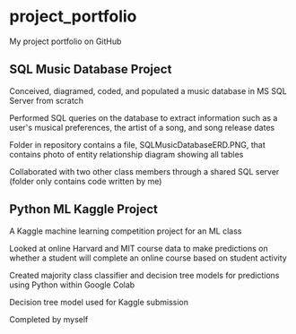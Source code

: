 # project_portfolio

My project portfolio on GitHub

## SQL Music Database Project

  Conceived, diagramed, coded, and populated a music database in MS SQL Server from scratch

  Performed SQL queries on the database to extract information such as a user's musical preferences, the artist of a song, and song release dates
  
  Folder in repository contains a file, SQLMusicDatabaseERD.PNG, that contains photo of entity relationship diagram showing all tables
  
  Collaborated with two other class members through a shared SQL server (folder only contains code written by me)
  
## Python ML Kaggle Project

  A Kaggle machine learning competition project for an ML class
  
  Looked at online Harvard and MIT course data to make predictions on whether a student will complete an online course based on student activity
  
  Created majority class classifier and decision tree models for predictions using Python within Google Colab
  
  Decision tree model used for Kaggle submission
  
  Completed by myself
